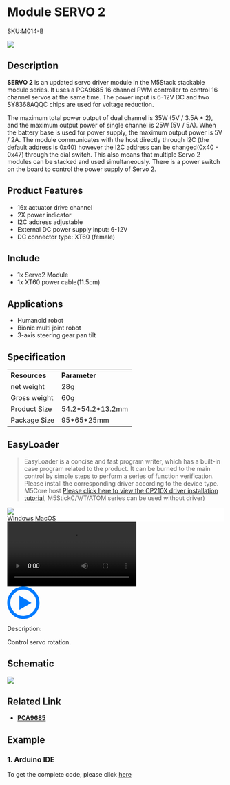 # Module SERVO 2

<el-tag effect="plain">SKU:M014-B</el-tag>

<div class="product_pic"><img src="assets/img/product_pics/module/servo2/servo2.webp"></div>

##  Description

**SERVO 2** is an updated servo driver module in the M5Stack stackable module series. It uses a PCA9685 16 channel PWM controller to control 16 channel servos at the same time. The power input is 6-12V DC and two SY8368AQQC chips are used for voltage reduction.

The maximum total power output of dual channel is 35W (5V / 3.5A * 2), and the maximum output power of single channel is 25W (5V / 5A). When the battery base is used for power supply, the maximum output power is 5V / 2A. The module communicates with the host directly through I2C (the default address is 0x40) however the I2C address can be changed(0x40 - 0x47) through the dial switch. This also means that multiple Servo 2 modules can be stacked and used simultaneously. There is a power switch on the board to control the power supply of Servo 2.

## Product Features

- 16x actuator drive channel
- 2X power indicator
- I2C address adjustable
- External DC power supply input: 6-12V
- DC connector type: XT60 (female)

## Include

-  1x Servo2 Module
-  1x XT60 power cable(11.5cm)

## Applications

- Humanoid robot
- Bionic multi joint robot
- 3-axis steering gear pan tilt

## Specification

<table>
   <tr style="font-weight:bold">
      <td>Resources</td>
      <td>Parameter</td>
   </tr>
   <tr>
      <td>net weight</td>
      <td>28g</td>
   </tr>
   <tr>
      <td>Gross weight</td>
      <td>60g</td>
   </tr>
   <tr>
      <td>Product Size</td>
      <td>54.2*54.2*13.2mm</td>
   </tr>
   <tr>
      <td>Package Size</td>
      <td>95*65*25mm</td>
   </tr>
 </table>

## EasyLoader

>EasyLoader is a concise and fast program writer, which has a built-in case program related to the product. It can be burned to the main control by simple steps to perform a series of function verification. Please install the corresponding driver according to the device type. M5Core host [Please click here to view the CP210X driver installation tutorial](en/arduino/arduino_development), M5StickC/V/T/ATOM series can be used without driver)

<div class="easyloader-box">
    <div style="background-color:white;">
        <div><img src="https://m5stack.oss-cn-shenzhen.aliyuncs.com/image/easyloader_intro.webp"></div>
        <div class="easyloader-btn">
            <a href="https://m5stack.oss-cn-shenzhen.aliyuncs.com/EasyLoader/Windows/MODULE/EasyLoader_Servo2.exe">Windows</a>
            <a href="https://m5stack.oss-cn-shenzhen.aliyuncs.com/EasyLoader/MacOS/MODULE/EasyLoader_Servo2.dmg">MacOS</a>
            <!-- <a>Linux</a>
            <a>MacOS</a> -->
        </div>
    </div>
    <div>
        <video id="example_video" controls>
            <source src="https://m5stack.oss-cn-shenzhen.aliyuncs.com/video/Product_example_video/Module/Servo2.mp4" type="video/mp4">
        </video>
        <div class="easyloader-mask">
        <a>
            <svg id="play-btn" t="1583228776634" class="icon" viewBox="0 0 1024 1024" version="1.1" xmlns="http://www.w3.org/2000/svg" p-id="4152" width="75" height="75"><path d="M512 0C229.216 0 0 229.216 0 512s229.216 512 512 512 512-229.216 512-512S794.784 0 512 0z m0 928C282.24 928 96 741.76 96 512S282.24 96 512 96s416 186.24 416 416-186.24 416-416 416zM384 288l384 224-384 224z" p-id="4153" fill="#007aff"></path></svg></a>
            <p>Description:</p>
            <p>Control servo rotation.</p>
        </div>
    </div>
</div>

## Schematic

<img src="assets/img/product_pics/module/servo2/servo2_sch.webp">

## Related Link

- **[PCA9685](https://m5stack.oss-cn-shenzhen.aliyuncs.com/resource/docs/datasheet/module/PCA9685.pdf)**

## Example

### 1. Arduino IDE

To get the complete code, please click [here](https://github.com/m5stack/M5-ProductExampleCodes/tree/master/Module/SERVO2)


<script>

   var purchase_link = '';

   anchor_search(purchase_link);
   scrollFunc();

</script>